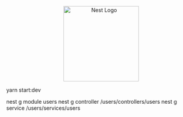 <p align="center">
  <a href="http://nestjs.com/" target="blank"><img src="https://nestjs.com/img/logo-small.svg" width="200" alt="Nest Logo" /></a>
</p>

yarn start:dev

nest g module users
nest g controller /users/controllers/users
nest g service /users/services/users
